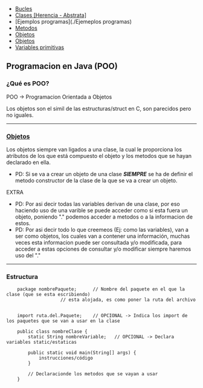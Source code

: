 + [Bucles](./Bucles)
+ [Clases \[Herencia - Abstrata\]](https://github.com/rkatins/Empezando-a-programar/tree/main/Empezar%20en%20Java/Clases%20%5BHerencia%20-%20Abstracta%5D)
+ [Ejemplos programas](./Ejemeplos programas)
+ [Metodos](./Metodos)
+ [Objetos](./Objetos)
+ [Objetos](./Objetos)
+ [Variables primitivas](./Variables)

## Programacion en Java (POO)

### ¿Qué es POO?

POO -> Programacion Orientada a Objetos

Los objetos son el simil de las estructuras/struct en C, son parecidos pero no iguales.

---
### [Objetos](./Objetos)

Los objetos siempre van ligados a una clase, la cual le proporciona los atributos de los que está compuesto el objeto y los metodos que se hayan declarado en ella.

+ PD: Si se va a crear un objeto de una clase *__SIEMPRE__* se ha de definir el metodo constructor de la clase de la que se va a crear un objeto.

EXTRA
+ PD: Por asi decir todas las variables derivan de una clase, por eso haciendo uso de una varible se puede acceder como si esta fuera un objeto, poniendo "." podemos acceder a metodos o a la informacion de estos.
+ PD: Por asi decir todo lo que creemeos (Ej: como las variables), van a ser como objetos, los cuales van a contener una información, muchas veces esta informacion puede ser consultada y/o modificada, para acceder a estas opciones de consultar y/o modificar siempre haremos uso del "."
---
### Estructura

```
	package nombrePaquete;		// Nombre del paquete en el que la clase (que se esta escribiendo)
					// esta alojada, es como poner la ruta del archivo


	import ruta.del.Paquete;	// OPCIONAL -> Indica los import de los paquetes que se van a usar en la clase

	public class nombreClase {
		static String nombreVariable;	// OPCIONAL -> Declara variables static/estaticas
		
		public static void main(String[] args) {
			instrucciones/código
		}
		
		// Declaracionde los metodos que se vayan a usar
	}
```
